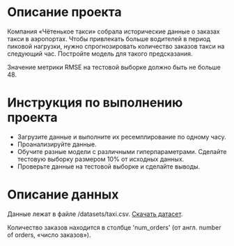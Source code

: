 # Описание проекта

Компания «Чётенькое такси» собрала исторические данные о заказах такси в аэропортах. Чтобы привлекать больше водителей в период пиковой нагрузки, нужно спрогнозировать количество заказов такси на следующий час. Постройте модель для такого предсказания.

Значение метрики RMSE на тестовой выборке должно быть не больше 48.

# Инструкция по выполнению проекта

- Загрузите данные и выполните их ресемплирование по одному часу.
- Проанализируйте данные.
- Обучите разные модели с различными гиперпараметрами. Сделайте тестовую выборку размером 10% от исходных данных.
- Проверьте данные на тестовой выборке и сделайте выводы.

# Описание данных

Данные лежат в файле /datasets/taxi.csv. [Скачать датасет](https://code.s3.yandex.net/datasets/taxi.csv).

Количество заказов находится в столбце 'num_orders' (от англ. number of orders, «число заказов»).
